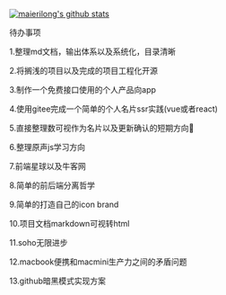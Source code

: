 [![maierilong's github stats](https://github-readme-stats.vercel.app/api?username=miles97)]()

待办事项

1.整理md文档，输出体系以及系统化，目录清晰

2.将搁浅的项目以及完成的项目工程化开源

3.制作一个免费接口使用的个人产品向app

4.使用gitee完成一个简单的个人名片ssr实践(vue或者react)

5.直接整理数可视作为名片以及更新确认的短期方向🧭

6.整理原声js学习方向

7.前端星球以及牛客网

8.简单的前后端分离哲学

9.简单的打造自己的icon brand

10.项目文档markdown可视转html

11.soho无限进步

12.macbook便携和macmini生产力之间的矛盾问题

13.github暗黑模式实现方案
